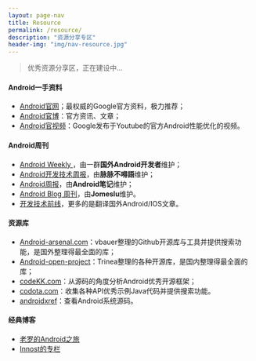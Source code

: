 ```yaml
---
layout: page-nav
title: Resource
permalink: /resource/
description: "资源分享专区"
header-img: "img/nav-resource.jpg"
---
```


> 优秀资源分享区，正在建设中...


#### Android一手资料

- [Android官网](http://developer.android.com/intl/zh-cn/index.html)；最权威的Google官方资料，极力推荐；
- [Android官博](http://android-developers.blogspot.com/)：官方资讯、文章；
- [Android官视频](https://www.youtube.com/playlist?list=PLOU2XLYxmsIKEOXh5TwZEv89aofHzNCiu)：Google发布于Youtube的官方Android性能优化的视频。

#### Android周刊

- [Android Weekly ](http://androidweekly.net/)，由一群**国外Android开发者**维护；
- [Android开发技术周报](http://www.androidweekly.cn/)，由**脉脉不嘚語**维护；
- [Android周报](http://www.race604.com/tag/android-weekly/)，由**Android笔记**维护；
- [Android Blog 周刊](http://androidblog.cn/)，由**Jomeslu**维护。
- [开发技术前线](http://www.devtf.cn/)，更多的是翻译国外Android/IOS文章。

#### 资源库

- [Android-arsenal.com](http://android-arsenal.com/)：vbauer整理的Github开源库与工具并提供搜索功能，是国外整理得最全面的库；
- [Android-open-project](https://github.com/Trinea/android-open-project)：Trinea整理的各种开源库，是国内整理得最全面的库；
- [codeKK.com](http://a.codekk.com/)：从源码的角度分析Android优秀开源框架；
- [codota.com](http://www.codota.com/)：收集各种API优秀示例Java代码并提供搜索功能。
- [androidxref](http://androidxref.com/)：查看Android系统源码。
#### 经典博客
- [老罗的Android之旅](http://blog.csdn.net/luoshengyang/article/details/8923485)
- [Innost的专栏](http://blog.csdn.net/innost?viewmode=contents)
